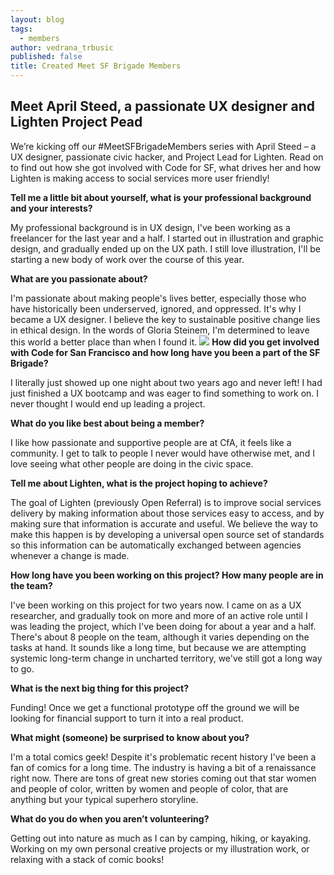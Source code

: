 ```yaml
---
layout: blog
tags: 
  - members
author: vedrana_trbusic
published: false
title: Created Meet SF Brigade Members
---
```


## Meet April Steed, a passionate UX designer and Lighten Project Pead

We’re kicking off our #MeetSFBrigadeMembers series with April Steed – a UX designer, passionate civic hacker, and Project Lead for Lighten. Read on to find out how she got involved with Code for SF, what drives her and how Lighten is making access to social services more user friendly! 

**Tell me a little bit about yourself, what is your professional background and your interests?**

My professional background is in UX design, I've been working as a freelancer for the last year and a half. I started out in illustration and graphic design, and gradually ended up on the UX path. I still love illustration, I'll be starting a new body of work over the course of this year.
 
**What are you passionate about?**

I'm passionate about making people's lives better, especially those who have historically been underserved, ignored, and oppressed. It's why I became a UX designer. I believe the key to sustainable positive change lies in ethical design. In the words of Gloria Steinem, I'm determined to leave this world a better place than when I found it.
 ![]({{site.baseurl}}/headshot%202.15.16.jpg)
**How did you get involved with Code for San Francisco and how long have you been a part of the SF Brigade?**

I literally just showed up one night about two years ago and never left! I had just finished a UX bootcamp and was eager to find something to work on. I never thought I would end up leading a project.
 
**What do you like best about being a member?**

I like how passionate and supportive people are at CfA, it feels like a community. I get to talk to people I never would have otherwise met, and I love seeing what other people are doing in the civic space.
 
**Tell me about Lighten, what is the project hoping to achieve?**

The goal of Lighten (previously Open Referral) is to improve social services delivery by making information about those services easy to access, and by making sure that information is accurate and useful. We believe the way to make this happen is by developing a universal open source set of standards so this information can be automatically exchanged between agencies whenever a change is made.
 
**How long have you been working on this project? How many people are in the team?**

I've been working on this project for two years now. I came on as a UX researcher, and gradually took on more and more of an active role until I was leading the project, which I've been doing for about a year and a half. There's about 8 people on the team, although it varies depending on the tasks at hand. It sounds like a long time, but because we are attempting systemic long-term change in uncharted territory, we've still got a long way to go.
 
**What is the next big thing for this project?**

Funding!  Once we get a functional prototype off the ground we will be looking for financial support to turn it into a real product.
 
**What might (someone) be surprised to know about you?**

I'm a total comics geek! Despite it's problematic recent history I've been a fan of comics for a long time. The industry is having a bit of a renaissance right now. There are tons of great new stories coming out that star women and people of color, written by women and people of color, that are anything but your typical superhero storyline.
 
**What do you do when you aren’t volunteering?**

Getting out into nature as much as I can by camping, hiking, or kayaking. Working on my own personal creative projects or my illustration work, or relaxing with a stack of comic books!